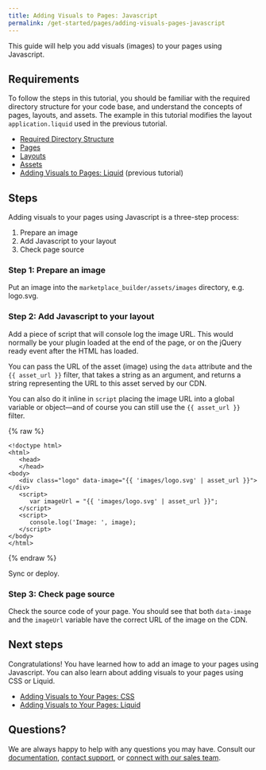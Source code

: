 ```yaml
---
title: Adding Visuals to Pages: Javascript
permalink: /get-started/pages/adding-visuals-pages-javascript
---
```

This guide will help you add visuals (images) to your pages using Javascript. 

## Requirements
To follow the steps in this tutorial, you should be familiar with the required directory structure for your code base, and understand the concepts of pages, layouts, and assets. The example in this tutorial modifies the layout `application.liquid` used in the previous tutorial. 

* [Required Directory Structure]()
* [Pages]()
* [Layouts]()
* [Assets]()
* [Adding Visuals to Pages: Liquid]() (previous tutorial) 

## Steps 

Adding visuals to your pages using Javascript is a three-step process:

1. Prepare an image
2. Add Javascript to your layout 
3. Check page source

### Step 1: Prepare an image
Put an image into the `marketplace_builder/assets/images` directory, e.g. logo.svg. 

### Step 2: Add Javascript to your layout

Add a piece of script that will console log the image URL. This would normally be your plugin loaded at the end of the page, or on the jQuery ready event after the HTML has loaded. 

You can pass the URL of the asset (image) using the `data` attribute and the `{{ asset_url }}` filter, that takes a string as an argument, and returns a string representing the URL to this asset served by our CDN.  

You can also do it inline in `script` placing the image URL into a global variable or object—and of course you can still use the `{{ asset_url }}` filter. 

{% raw %}

```liquid
<!doctype html>
<html>
   <head>
   </head>
<body>
   <div class="logo" data-image="{{ 'images/logo.svg' | asset_url }}"></div> 
   <script>
      var imageUrl = "{{ 'images/logo.svg' | asset_url }}";
   </script>  
   <script>
      console.log('Image: ', image);
   </script>
</body>
</html>

```

{% endraw %}

Sync or deploy. 

### Step 3: Check page source

Check the source code of your page. You should see that both `data-image` and the `imageUrl` variable have the correct URL of the image on the CDN.  

## Next steps
Congratulations! You have learned how to add an image to your pages using Javascript. You can also learn about adding visuals to your pages using CSS or Liquid. 

* [Adding Visuals to Your Pages: CSS]()
* [Adding Visuals to Your Pages: Liquid]()

## Questions?

We are always happy to help with any questions you may have. Consult our  [documentation](), [contact support](), or  [connect with our sales team](). 
